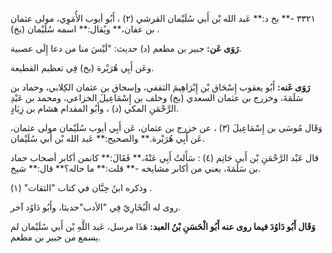 ٣٣٢١ -** بخ د:** عَبد الله بْن أَبي سُلَيْمان القرشي (٢) ، أَبُو أيوب الأُمَوِي، مولى عثمان بن عفان،** ويُقال:** اسمه سُلَيْمان (بخ) .

**رَوَى عَن:** جبير بن مطعم (د) حديث: "لَيْسَ منا من دعا إِلَى عصبية.

وعَن أَبِي هُرَيْرة (بخ) فِي تعظيم القطيعة.

**رَوَى عَنه:** أَبُو يعقوب إِسْحَاق بْن إِبْرَاهِيمَ الثقفي، وإسحاق بن عثمان الكِلابي، وحماد بن سَلَمَةَ، وخزرج بن عثمان السعدي (بخ) وخلف بن إِسْمَاعِيلَ الخزاعي، ومحمد بن عَبْدِ الرَّحْمَنِ المكي (د) ، وأَبُو المقدام هشام بن زِيَادٍ.

وَقَال مُوسَى بن إِسْمَاعِيلَ (٣) ، عن خزرج بن عثمان، عَن أَبِي أيوب سُلَيْمان مولى عثمان، عَن أَبِي هُرَيْرة.** والصحيح:** عَبد الله بْن أَبي سُلَيْمان.

قال عَبْد الرَّحْمَنِ بْن أَبي حَاتِم (٤) : سَأَلتُ أَبِي عَنْهُ،** فَقَالَ:** كانمن أكابر أصحاب حماد بن سَلَمَةَ، يعني من أكابر مشايخه -** قلت:** ما حاله؟** قال:** شيخ.

وذكره ابنُ حِبَّان في كتاب "الثقات" (١) .

روى له الْبُخَارِيّ فِي "الأدب"حديثا، وأَبُو دَاوُد آخر.

**وَقَال أَبُو دَاوُدَ فيما روى عنه أَبُو الْحَسَنِ بْنُ العبد:** هَذَا مرسل، عَبد اللَّهِ بْن أَبي سُلَيْمان لم يسمع من جبير بن مطعم.